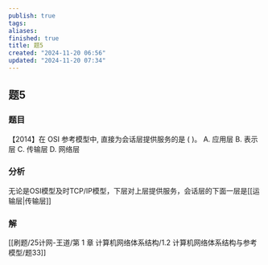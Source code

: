 ```yaml
---
publish: true
tags: 
aliases: 
finished: true
title: 题5
created: "2024-11-20 06:56"
updated: "2024-11-20 07:34"
---
```

## 题5
### 题目
【2014】在 OSI 参考模型中, 直接为会话层提供服务的是 ( )。 
A. 应用层 
B. 表示层 
C. 传输层 
D. 网络层
### 分析
无论是OSI模型及时TCP/IP模型，下层对上层提供服务，会话层的下面一层是[[运输层|传输层]]
### 解
[[刷题/25计网-王道/第 1 章 计算机网络体系结构/1.2 计算机网络体系结构与参考模型/题33]]